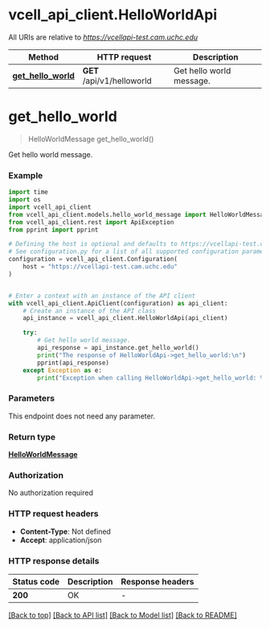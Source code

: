 # vcell_api_client.HelloWorldApi

All URIs are relative to *https://vcellapi-test.cam.uchc.edu*

Method | HTTP request | Description
------------- | ------------- | -------------
[**get_hello_world**](HelloWorldApi.md#get_hello_world) | **GET** /api/v1/helloworld | Get hello world message.


# **get_hello_world**
> HelloWorldMessage get_hello_world()

Get hello world message.

### Example

```python
import time
import os
import vcell_api_client
from vcell_api_client.models.hello_world_message import HelloWorldMessage
from vcell_api_client.rest import ApiException
from pprint import pprint

# Defining the host is optional and defaults to https://vcellapi-test.cam.uchc.edu
# See configuration.py for a list of all supported configuration parameters.
configuration = vcell_api_client.Configuration(
    host = "https://vcellapi-test.cam.uchc.edu"
)


# Enter a context with an instance of the API client
with vcell_api_client.ApiClient(configuration) as api_client:
    # Create an instance of the API class
    api_instance = vcell_api_client.HelloWorldApi(api_client)

    try:
        # Get hello world message.
        api_response = api_instance.get_hello_world()
        print("The response of HelloWorldApi->get_hello_world:\n")
        pprint(api_response)
    except Exception as e:
        print("Exception when calling HelloWorldApi->get_hello_world: %s\n" % e)
```



### Parameters
This endpoint does not need any parameter.

### Return type

[**HelloWorldMessage**](HelloWorldMessage.md)

### Authorization

No authorization required

### HTTP request headers

 - **Content-Type**: Not defined
 - **Accept**: application/json

### HTTP response details
| Status code | Description | Response headers |
|-------------|-------------|------------------|
**200** | OK |  -  |

[[Back to top]](#) [[Back to API list]](../README.md#documentation-for-api-endpoints) [[Back to Model list]](../README.md#documentation-for-models) [[Back to README]](../README.md)

